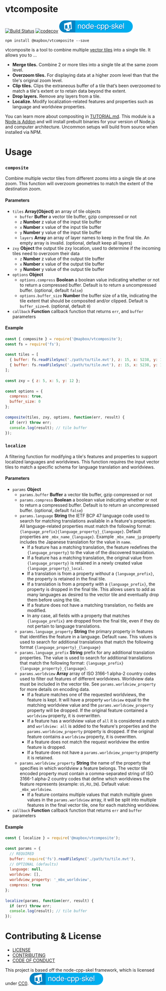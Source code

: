 # vtcomposite

[![Build Status](https://travis-ci.com/mapbox/vtcomposite.svg?branch=master)](https://travis-ci.com/mapbox/vtcomposite)
[![codecov](https://codecov.io/gh/mapbox/vtcomposite/branch/master/graph/badge.svg)](https://codecov.io/gh/mapbox/vtcomposite)
[![node-cpp-skel](https://raw.githubusercontent.com/mapbox/cpp/master/assets/node-cpp-skel-badge_blue.svg)](https://github.com/mapbox/node-cpp-skel)


```shell
npm install @mapbox/vtcomposite --save
```

vtcomposite is a tool to combine multiple [vector tiles](https://github.com/mapbox/vector-tile-spec) into a single tile. It allows you to ...

- **Merge tiles.** Combine 2 or more tiles into a single tile at the same zoom level.
- **Overzoom tiles.** For displaying data at a higher zoom level than that the tile's original zoom level.
- **Clip tiles.** Clips the extraneous buffer of a tile that’s been overzoomed to match a tile's extent or to retain data beyond the extent.
- **Drop layers.** Remove any layers from a tile.
- **Localize.** Modify localization-related features and properties such as language and worldview properties.

You can learn more about compositing in [TUTORIAL.md](/TUTORIAL.md). This module is a [Node.js Addon](https://nodejs.org/api/addons.html) and will install prebuilt binaries for your version of Node.js and computer architecture. Uncommon setups will build from source when installed via NPM.

# Usage

### `composite`

Combine multiple vector tiles from different zooms into a single tile at one zoom. This function will overzoom geometries to match the extent of the destination zoom.

#### Parameters

- `tiles` **Array(Object)** an array of tile objects
    - `buffer` **Buffer** a vector tile buffer, gzip compressed or not
    - `z` **Number** z value of the input tile buffer
    - `x` **Number** x value of the input tile buffer
    - `y` **Number** y value of the input tile buffer
    - `layers` **Array** an array of layer names to keep in the final tile. An empty array is invalid. (optional, default keep all layers)
- `zxy` **Object** the output tile zxy location, used to determine if the incoming tiles need to overzoom their data
    - `z` **Number** z value of the output tile buffer
    - `x` **Number** x value of the output tile buffer
    - `y` **Number** y value of the output tile buffer
- `options` **Object**
  - `options.compress` **Boolean** a boolean value indicating whether or not to return a compressed buffer. Default is to return a uncompressed buffer. (optional, default `false`)
  - `options.buffer_size` **Number** the buffer size of a tile, indicating the tile extent that should be composited and/or clipped. Default is `buffer_size=0`. (optional, default `0`)
- `callback` **Function** callback function that returns `err`, and `buffer` parameters

#### Example

```js
const { composite } = require('@mapbox/vtcomposite');
const fs = require('fs');

const tiles = [
  { buffer: fs.readFileSync('./path/to/tile.mvt'), z: 15, x: 5238, y: 12666 },
  { buffer: fs.readFileSync('./path/to/tile.mvt'), z: 15, x: 5238, y: 12666, layers: ['building'] }
];

const zxy = { z: 5, x: 5, y: 12 };

const options = {
  compress: true,
  buffer_size: 0
};

composite(tiles, zxy, options, function(err, result) {
  if (err) throw err;
  console.log(result); // tile buffer
});
```

### `localize`

A filtering function for modifying a tile's features and properties to support localized languages and worldviews. This function requires the input vector tiles to match a specific schema for language translation and worldviews.

#### Parameters

- `params` **Object**
  - `params.buffer` **Buffer** a vector tile buffer, gzip compressed or not
  - `params.compress` **Boolean** a boolean value indicating whether or not to return a compressed buffer. Default is to return an uncompressed buffer. (optional, default `false`)
  - `params.language` **String** the IETF BCP 47 language code used to search for matching translations available in a feature's properties. All language-related properties must match the following format: `{language_prefix}{language_property}_{language}`. Default properties are `_mbx_name_{language}`. Example `_mbx_name_jp` property includes the Japanese translation for the value in `name`.
    - If a feature has a matching translation, the feature redefines the `{language_property}` to the value of the discovered translation.
    - If a feature has a matching translation, the original value from `{language_property}` is retained in a newly created value `{language_property}_local`.
    - If a translation is from a property _without_ a `{language_prefix}`, the property is retained in the final tile.
    - If a translation is from a property _with_ a `{language_prefix}`, the property is dropped in the final tile. This allows users to add as many languages as desired to the vector tile and eventually drop them before using the tile.
    - If a feature does not have a matching translation, no fields are modified.
    - In any case, all fields with a property that matches `{language_prefix}` are dropped from the final tile, even if they do not pertain to language translations.
  - `params.language_property` **String** the primary property in features that identifies the feature in a language. Default `name`. This values is used to search for additional translations that match the following format `{language_property}_{language}`
  - `params.language_prefix` **String** prefix for any additional translation properties. The value is used to search for additional translations that match the following format: `{language_prefix}{language_property}_{language}`.
  - `params.worldview` **Array<String>** array of ISO 3166-1 alpha-2 country codes used to filter out features of different worldviews. Worldview data must be included in the vector tile. See `params.worldview_property` for more details on encoding data.
    - If a feature matches one of the requested worldviews, the feature is kept. It will have a property `worldview` equal to the matching worldview value and the `params.worldview_property` property will be dropped. If the original feature contained a `worldview` property, it is overwritten.
    - If a feature has a worldview value of `all` it is considered a match and `worldview: all` is added to the feature's properties and the `params.worldview_property` property is dropped. If the original feature contains a `worldview` property, it is ovewritten.
    - If a feature does not match the request worldview the entire feature is dropped.
    - If a feature does not have a `params.worldview_property` property it is retained.
  - `params.worldview_property` **String** the name of the property that specifies in which worldview a feature belongs. The vector tile encoded property must contain a comma-separated string of ISO 3166-1 alpha-2 country codes that define which worldviews the feature represents (example: `US,RU,IN`). Default value: `_mbx_worldview`.
    - If a feature contains multiple values that match multiple given values in the `params.worldview` array, it will be split into multiple features in the final vector tile, one for each matching worldview.
- `callback` **Function** callback function that returns `err` and `buffer` parameters

#### Example

```js
const { localize } = require('@mapbox/vtcomposite');

const params = {
  // REQUIRED
  buffer: require('fs').readFileSync('./path/to/tile.mvt'),
  // OPTIONAL (defaults)
  language: null,
  worldview: [],
  worldview_property: '_mbx_worldview',
  compress: true
};

localize(params, function(err, result) {
  if (err) throw err;
  console.log(result); // tile buffer
});
```

# Contributing & License

- [LICENSE](https://github.com/mapbox/vtcomposite/blob/master/LICENSE.md)
- [CONTRIBUTING](https://github.com/mapbox/vtcomposite/blob/master/CONTRIBUTING.md)
- [CODE OF CONDUCT](https://github.com/mapbox/vtcomposite/blob/master/CODE_OF_CONDUCT.md)

This project is based off the node-cpp-skel framework, which is licensed under [CC0](https://creativecommons.org/share-your-work/public-domain/cc0/). [![node-cpp-skel](https://raw.githubusercontent.com/mapbox/cpp/master/assets/node-cpp-skel-badge_blue.svg)](https://github.com/mapbox/node-cpp-skel)